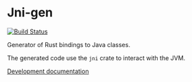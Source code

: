 Jni-gen
=======

[![Build Status][build_badge]][build_status]

Generator of Rust bindings to Java classes.

The generated code use the `jni` crate to interact with the JVM.

[Development documentation][documentation]

[build_badge]: https://travis-ci.org/viperproject/jni-gen.svg
[build_status]: https://travis-ci.org/viperproject/jni-gen
[documentation]: https://viperproject.github.io/jni-gen/
